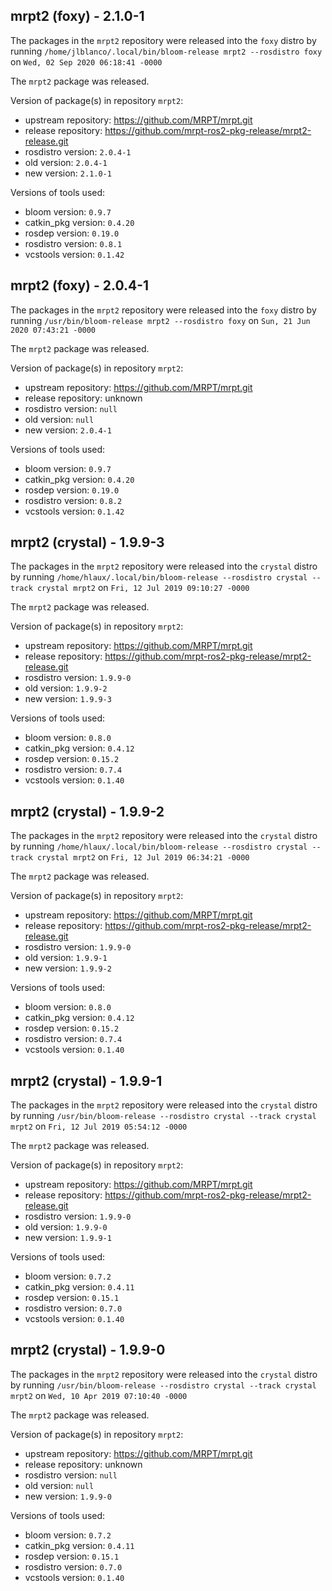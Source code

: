 ## mrpt2 (foxy) - 2.1.0-1

The packages in the `mrpt2` repository were released into the `foxy` distro by running `/home/jlblanco/.local/bin/bloom-release mrpt2 --rosdistro foxy` on `Wed, 02 Sep 2020 06:18:41 -0000`

The `mrpt2` package was released.

Version of package(s) in repository `mrpt2`:

- upstream repository: https://github.com/MRPT/mrpt.git
- release repository: https://github.com/mrpt-ros2-pkg-release/mrpt2-release.git
- rosdistro version: `2.0.4-1`
- old version: `2.0.4-1`
- new version: `2.1.0-1`

Versions of tools used:

- bloom version: `0.9.7`
- catkin_pkg version: `0.4.20`
- rosdep version: `0.19.0`
- rosdistro version: `0.8.1`
- vcstools version: `0.1.42`


## mrpt2 (foxy) - 2.0.4-1

The packages in the `mrpt2` repository were released into the `foxy` distro by running `/usr/bin/bloom-release mrpt2 --rosdistro foxy` on `Sun, 21 Jun 2020 07:43:21 -0000`

The `mrpt2` package was released.

Version of package(s) in repository `mrpt2`:

- upstream repository: https://github.com/MRPT/mrpt.git
- release repository: unknown
- rosdistro version: `null`
- old version: `null`
- new version: `2.0.4-1`

Versions of tools used:

- bloom version: `0.9.7`
- catkin_pkg version: `0.4.20`
- rosdep version: `0.19.0`
- rosdistro version: `0.8.2`
- vcstools version: `0.1.42`


## mrpt2 (crystal) - 1.9.9-3

The packages in the `mrpt2` repository were released into the `crystal` distro by running `/home/hlaux/.local/bin/bloom-release --rosdistro crystal --track crystal mrpt2` on `Fri, 12 Jul 2019 09:10:27 -0000`

The `mrpt2` package was released.

Version of package(s) in repository `mrpt2`:

- upstream repository: https://github.com/MRPT/mrpt.git
- release repository: https://github.com/mrpt-ros2-pkg-release/mrpt2-release.git
- rosdistro version: `1.9.9-0`
- old version: `1.9.9-2`
- new version: `1.9.9-3`

Versions of tools used:

- bloom version: `0.8.0`
- catkin_pkg version: `0.4.12`
- rosdep version: `0.15.2`
- rosdistro version: `0.7.4`
- vcstools version: `0.1.40`


## mrpt2 (crystal) - 1.9.9-2

The packages in the `mrpt2` repository were released into the `crystal` distro by running `/home/hlaux/.local/bin/bloom-release --rosdistro crystal --track crystal mrpt2` on `Fri, 12 Jul 2019 06:34:21 -0000`

The `mrpt2` package was released.

Version of package(s) in repository `mrpt2`:

- upstream repository: https://github.com/MRPT/mrpt.git
- release repository: https://github.com/mrpt-ros2-pkg-release/mrpt2-release.git
- rosdistro version: `1.9.9-0`
- old version: `1.9.9-1`
- new version: `1.9.9-2`

Versions of tools used:

- bloom version: `0.8.0`
- catkin_pkg version: `0.4.12`
- rosdep version: `0.15.2`
- rosdistro version: `0.7.4`
- vcstools version: `0.1.40`


## mrpt2 (crystal) - 1.9.9-1

The packages in the `mrpt2` repository were released into the `crystal` distro by running `/usr/bin/bloom-release --rosdistro crystal --track crystal mrpt2` on `Fri, 12 Jul 2019 05:54:12 -0000`

The `mrpt2` package was released.

Version of package(s) in repository `mrpt2`:

- upstream repository: https://github.com/MRPT/mrpt.git
- release repository: https://github.com/mrpt-ros2-pkg-release/mrpt2-release.git
- rosdistro version: `1.9.9-0`
- old version: `1.9.9-0`
- new version: `1.9.9-1`

Versions of tools used:

- bloom version: `0.7.2`
- catkin_pkg version: `0.4.11`
- rosdep version: `0.15.1`
- rosdistro version: `0.7.0`
- vcstools version: `0.1.40`


## mrpt2 (crystal) - 1.9.9-0

The packages in the `mrpt2` repository were released into the `crystal` distro by running `/usr/bin/bloom-release --rosdistro crystal --track crystal mrpt2` on `Wed, 10 Apr 2019 07:10:40 -0000`

The `mrpt2` package was released.

Version of package(s) in repository `mrpt2`:

- upstream repository: https://github.com/MRPT/mrpt.git
- release repository: unknown
- rosdistro version: `null`
- old version: `null`
- new version: `1.9.9-0`

Versions of tools used:

- bloom version: `0.7.2`
- catkin_pkg version: `0.4.11`
- rosdep version: `0.15.1`
- rosdistro version: `0.7.0`
- vcstools version: `0.1.40`



